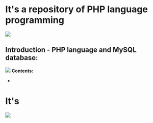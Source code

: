 # It's a repository of PHP language programming
<img src="https://kinsta.com/pt/wp-content/uploads/sites/3/2019/05/o-que-php.png"/>

## Introduction - PHP language and MySQL database:
<img src="https://waihung.net/wp-content/themes/infocus/lib/scripts/timthumb/thumb.php?src=http://waihung.net/wp-content/uploads/2012/09/php_mysql_banner.jpg&w=614&h=236&zc=1&q=100"/>
<b>Contents:</b>
<ul>
  <li></li>
</ul>

# It's
<img src="https://www.webgeometrics.com/wp-content/uploads/2014/04/banner-php.jpg"/>
